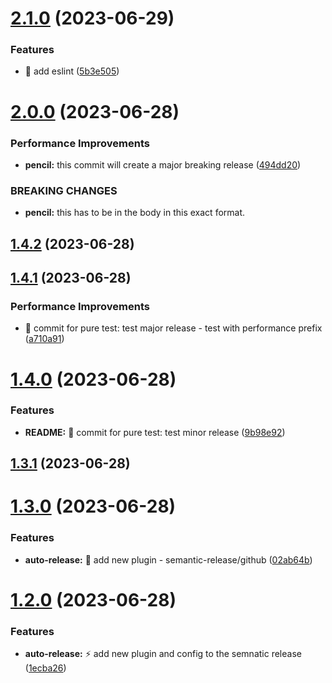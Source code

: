 # [2.1.0](https://github.com/safaa-alnabulsi/todo-api/compare/v2.0.0...v2.1.0) (2023-06-29)


### Features

* :art: add eslint ([5b3e505](https://github.com/safaa-alnabulsi/todo-api/commit/5b3e505a4dce9b221f63ff5a356d45200f40b990))

# [2.0.0](https://github.com/safaa-alnabulsi/todo-api/compare/v1.4.2...v2.0.0) (2023-06-28)


### Performance Improvements

* **pencil:** this commit will create a major breaking release ([494dd20](https://github.com/safaa-alnabulsi/todo-api/commit/494dd20a79364e0bed48fe912a543afed94e67ed))


### BREAKING CHANGES

* **pencil:** this has to be in the body in this exact format.

## [1.4.2](https://github.com/safaa-alnabulsi/todo-api/compare/v1.4.1...v1.4.2) (2023-06-28)

## [1.4.1](https://github.com/safaa-alnabulsi/todo-api/compare/v1.4.0...v1.4.1) (2023-06-28)


### Performance Improvements

* :test_tube: commit for pure test: test major release - test with performance prefix ([a710a91](https://github.com/safaa-alnabulsi/todo-api/commit/a710a9143224ead5444f19d5416e56c61c2de737))

# [1.4.0](https://github.com/safaa-alnabulsi/todo-api/compare/v1.3.1...v1.4.0) (2023-06-28)


### Features

* **README:** :test_tube: commit for pure test: test minor release ([9b98e92](https://github.com/safaa-alnabulsi/todo-api/commit/9b98e92258284e688452c5f281efbc173058dc27))

## [1.3.1](https://github.com/safaa-alnabulsi/todo-api/compare/v1.3.0...v1.3.1) (2023-06-28)

# [1.3.0](https://github.com/safaa-alnabulsi/todo-api/compare/v1.2.0...v1.3.0) (2023-06-28)


### Features

* **auto-release:** :lipstick: add new plugin - semantic-release/github ([02ab64b](https://github.com/safaa-alnabulsi/todo-api/commit/02ab64b03f39bdcd4763c0d47029c05c1eb8b8a5))

# [1.2.0](https://github.com/safaa-alnabulsi/todo-api/compare/v1.1.1...v1.2.0) (2023-06-28)


### Features

* **auto-release:** :zap: add new plugin and config to the semnatic release ([1ecba26](https://github.com/safaa-alnabulsi/todo-api/commit/1ecba2623defea1bbb9592b65d30296847327932))
